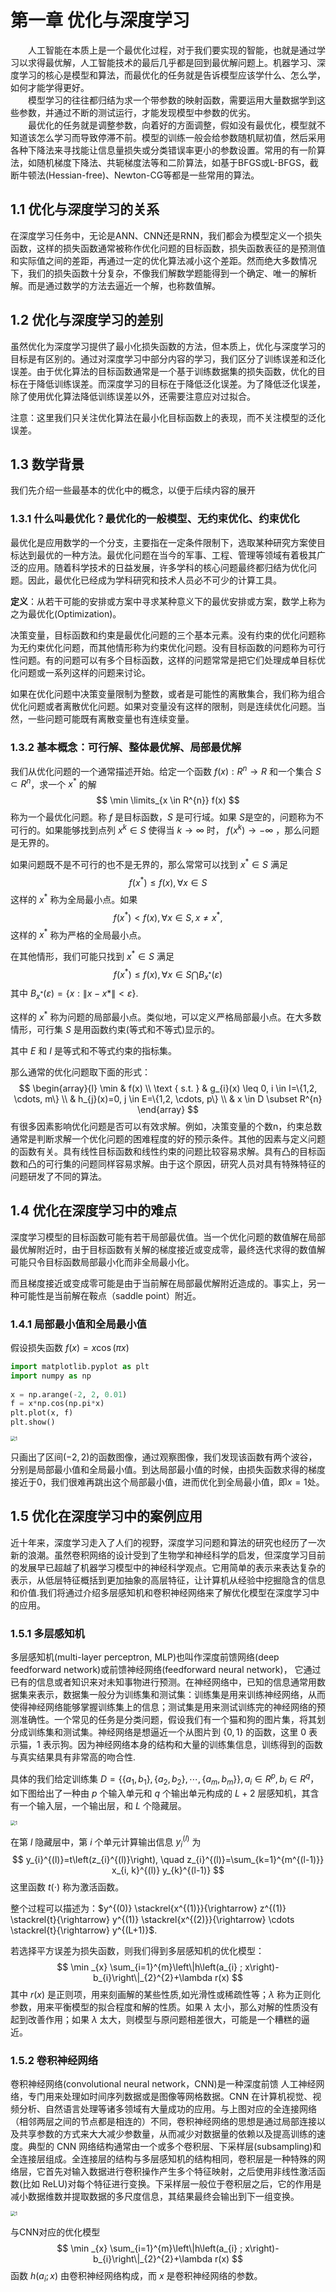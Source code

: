 # 第一章 优化与深度学习

&emsp;&emsp;人工智能在本质上是一个最优化过程，对于我们要实现的智能，也就是通过学习以求得最优解，人工智能技术的最后几乎都是回到最优解问题上。机器学习、深度学习的核心是模型和算法，而最优化的任务就是告诉模型应该学什么、怎么学，如何才能学得更好。  
&emsp;&emsp;模型学习的往往都归结为求一个带参数的映射函数，需要运用大量数据学到这些参数，并通过不断的测试运行，才能发现模型中参数的优劣。  
&emsp;&emsp;最优化的任务就是调整参数，向着好的方面调整，假如没有最优化，模型就不知道该怎么学习而导致停滞不前。模型的训练一般会给参数随机赋初值，然后采用各种下降法来寻找能让信息量损失或分类错误率更小的参数设置。常用的有一阶算法，如随机梯度下降法、共轭梯度法等和二阶算法，如基于BFGS或L-BFGS，截断牛顿法(Hessian-free)、Newton-CG等都是一些常用的算法。

## 1.1 优化与深度学习的关系

在深度学习任务中，无论是ANN、CNN还是RNN，我们都会为模型定义一个损失函数，这样的损失函数通常被称作优化问题的目标函数，损失函数表征的是预测值和实际值之间的差距，再通过一定的优化算法减小这个差距。然而绝大多数情况下，我们的损失函数十分复杂，不像我们解数学题能得到一个确定、唯一的解析解。而是通过数学的方法去逼近一个解，也称数值解。

## 1.2 优化与深度学习的差别

虽然优化为深度学习提供了最小化损失函数的方法，但本质上，优化与深度学习的目标是有区别的。通过对深度学习中部分内容的学习，我们区分了训练误差和泛化误差。由于优化算法的目标函数通常是一个基于训练数据集的损失函数，优化的目标在于降低训练误差。而深度学习的目标在于降低泛化误差。为了降低泛化误差，除了使用优化算法降低训练误差以外，还需要注意应对过拟合。

注意：这里我们只关注优化算法在最小化目标函数上的表现，而不关注模型的泛化误差。

## 1.3 数学背景

我们先介绍一些最基本的优化中的概念，以便于后续内容的展开

### 1.3.1 什么叫最优化？最优化的一般模型、无约束优化、约束优化

最优化是应用数学的一个分支，主要指在一定条件限制下，选取某种研究方案使目标达到最优的一种方法。最优化问题在当今的军事、工程、管理等领域有着极其广泛的应用。随着科学技术的日益发展，许多学科的核心问题最终都归结为优化问题。因此，最优化已经成为学科研究和技术人员必不可少的计算工具。

**定义**：从若干可能的安排或方案中寻求某种意义下的最优安排或方案，数学上称为之为最优化(Optimization)。

决策变量，目标函数和约束是最优化问题的三个基本元素。没有约束的优化问题称为无约束优化问题，而其他情形称为约束优化问题。没有目标函数的问题称为可行性问题。有的问题可以有多个目标函数，这样的问题常常是把它们处理成单目标优化问题或一系列这样的问题来讨论。

如果在优化问题中决策变量限制为整数，或者是可能性的离散集合，我们称为组合优化问题或者离散优化问题。如果对变量没有这样的限制，则是连续优化问题。当然，一些问题可能既有离散变量也有连续变量。

### 1.3.2 基本概念：可行解、整体最优解、局部最优解

我们从优化问题的一个通常描述开始。给定一个函数 $f(x):R^n \rightarrow R$ 和一个集合 $S \subset R^n$，求一个 $x^*$ 的解
$$
\min \limits_{x \in R^{n}} f(x)
$$
称为一个最优化问题。称 $f$ 是目标函数，$S$ 是可行域。如果 $S$​ 是空的，问题称为不可行的。如果能够找到点列 $x^k \in S$ 使得当 $k \rightarrow \infty$ 时， $f (x^k ) \rightarrow - \infty$ ，那么问题是无界的。

如果问题既不是不可行的也不是无界的，那么常常可以找到 $x^*\in S$ 满足
$$
f\left(x^{*}\right) \leq f(x), \forall x \in S
$$
这样的 $x^*$ 称为全局最小点。如果
$$
f\left(x^{*}\right)<f(x), \forall x \in S, x \neq x^{*},
$$
这样的 $x^*$ 称为严格的全局最小点。

在其他情形，我们可能只找到 $x^*\in S$ 满足
$$
f\left(x^{*}\right) \leq f(x), \forall x \in S \bigcap B_{x^{*}}(\varepsilon)
$$
其中 $B_{x^{*}}(\varepsilon)=\{x:\|x-x *\|<\varepsilon\}$.

这样的 $x^*$ 称为问题的局部最小点。类似地，可以定义严格局部最小点。在大多数情形，可行集 $S$ 是用函数约束(等式和不等式)显示的。

其中 $E$ 和 $I$ 是等式和不等式约束的指标集。

那么通常的优化问题取下面的形式：
$$
\begin{array}{l}
\min & f(x) \\
\text { s.t. } & g_{i}(x) \leq 0, i \in I=\{1,2, \cdots, m\} \\
& h_{j}(x)=0, j \in E=\{1,2, \cdots, p\} \\
& x \in D \subset R^{n}
\end{array}
$$
有很多因素影响优化问题是否可以有效求解。例如，决策变量的个数n，约束总数通常是判断求解一个优化问题的困难程度的好的预示条件。其他的因素与定义问题的函数有关。具有线性目标函数和线性约束的问题比较容易求解。具有凸的目标函数和凸的可行集的问题同样容易求解。由于这个原因，研究人员对具有特殊特征的问题研发了不同的算法。

## 1.4 优化在深度学习中的难点

深度学习模型的目标函数可能有若干局部最优值。当一个优化问题的数值解在局部最优解附近时，由于目标函数有关解的梯度接近或变成零，最终迭代求得的数值解可能只令目标函数局部最小化而非全局最小化。

而且梯度接近或变成零可能是由于当前解在局部最优解附近造成的。事实上，另一种可能性是当前解在鞍点（saddle point）附近。

### 1.4.1 局部最小值和全局最小值

假设损失函数 $f(x) = x \cos(\pi x)$ 

```python
import matplotlib.pyplot as plt
import numpy as np
 
x = np.arange(-2, 2, 0.01)
f = x*np.cos(np.pi*x)
plt.plot(x, f)
plt.show()
```

<img src="./images/1.3.png" alt="1" style="zoom:50%;" />

只画出了区间$(-2, 2)$的函数图像，通过观察图像，我们发现该函数有两个波谷，分别是局部最小值和全局最小值。到达局部最小值的时候，由损失函数求得的梯度接近于0，我们很难再跳出这个局部最小值，进而优化到全局最小值，即$x=1$处。

## 1.5 优化在深度学习中的案例应用

近十年来，深度学习走入了人们的视野，深度学习问题和算法的研究也经历了一次新的浪潮。虽然卷积网络的设计受到了生物学和神经科学的启发，但深度学习目前的发展早已超越了机器学习模型中的神经科学观点。它用简单的表示来表达复杂的表示，从低层特征概括到更加抽象的高层特征，让计算机从经验中挖掘隐含的信息和价值.我们将通过介绍多层感知机和卷积神经网络来了解优化模型在深度学习中的应用。

### 1.5.1 多层感知机

多层感知机(multi-layer perceptron, MLP)也叫作深度前馈网络(deep feedforward network)或前馈神经网络(feedforward neural network)， 它通过已有的信息或者知识来对未知事物进行预测。在神经网络中，已知的信息通常用数据集来表示，数据集一般分为训练集和测试集：训练集是用来训练神经网络，从而使得神经网络能够掌握训练集上的信息；测试集是用来测试训练完的神经网络的预测准确性。一个常见的任务是分类问题，假设我们有一个猫和狗的图片集，将其划分成训练集和测试集。神经网络是想逼近一个从图片到 $\{0, 1\}$  的函数，这里 0 表示猫，1 表示狗。因为神经网络本身的结构和大量的训练集信息，训练得到的函数与真实结果具有非常高的吻合性.

具体的我们给定训练集 $D=\left\{\left\{a_{1}, b_{1}\right\},\left\{a_{2}, b_{2}\right\}, \cdots,\left\{a_{m}, b_{m}\right\}\right\}, a_i \in R^p,b_i \in R^q$，如下图给出了一种由 $p$ 个输入单元和 $q$ 个输出单元构成的 $L+2$ 层感知机，其含有一个输入层，一个输出层，和 $L$ 个隐藏层。

<img src="./images/1.1.png" alt="1" style="zoom:50%;" />

在第 $l$ 隐藏层中，第 $i$ 个单元计算输出信息 $y_i^{(l)}$ 为
$$
y_{i}^{(l)}=t\left(z_{i}^{(l)}\right), \quad z_{i}^{(l)}=\sum_{k=1}^{m^{(l-1)}} x_{i, k}^{(l)} y_{k}^{(l-1)}
$$
这里函数 $t(\cdot)$ 称为激活函数。

整个过程可以描述为：$y^{(0)} \stackrel{x^{(1)}}{\rightarrow} z^{(1)} \stackrel{t}{\rightarrow} y^{(1)} \stackrel{x^{(2)}}{\rightarrow} \cdots \stackrel{t}{\rightarrow} y^{(L+1)}$.

若选择平方误差为损失函数，则我们得到多层感知机的优化模型：
$$
\min _{x} \sum_{i=1}^{m}\left\|h\left(a_{i} ; x\right)-b_{i}\right\|_{2}^{2}+\lambda r(x)
$$
其中 $r(x)$ 是正则项，用来刻画解的某些性质,如光滑性或稀疏性等；$\lambda$ 称为正则化参数，用来平衡模型的拟合程度和解的性质。如果 $\lambda$ 太小，那么对解的性质没有起到改善作用；如果 $\lambda$ 太大，则模型与原问题相差很大，可能是一个糟糕的逼近。

### 1.5.2 卷积神经网络

卷积神经网络(convolutional neural network，CNN)是一种深度前馈 人工神经网络，专门用来处理如时间序列数据或是图像等网格数据。CNN 在计算机视觉、视频分析、自然语言处理等诸多领域有大量成功的应用。与上图对应的全连接网络（相邻两层之间的节点都是相连的）不同，卷积神经网络的思想是通过局部连接以及共享参数的方式来大大减少参数量，从而减少对数据量的依赖以及提高训练的速度。典型的 CNN 网络结构通常由一个或多个卷积层、下采样层(subsampling)和全连接层组成。全连接层的结构与多层感知机的结构相同，卷积层是一种特殊的网络层，它首先对输入数据进行卷积操作产生多个特征映射，之后使用非线性激活函数(比如 ReLU)对每个特征进行变换。下采样层一般位于卷积层之后，它的作用是减小数据维数并提取数据的多尺度信息，其结果最终会输出到下一组变换。

<img src="./images/1.2.png" alt="1" style="zoom:50%;" />

与CNN对应的优化模型
$$
\min _{x} \sum_{i=1}^{m}\left\|h\left(a_{i} ; x\right)-b_{i}\right\|_{2}^{2}+\lambda r(x)
$$
函数 $h(a_i;x)$ 由卷积神经网络构成，而 $x$ 是卷积神经网络的参数。